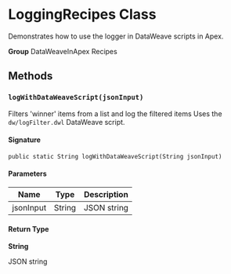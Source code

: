 # LoggingRecipes Class

Demonstrates how to use the logger in DataWeave scripts in Apex.

**Group** DataWeaveInApex Recipes

## Methods
### `logWithDataWeaveScript(jsonInput)`

Filters &#x27;winner&#x27; items from a list and log the filtered items 
Uses the `dw/logFilter.dwl` DataWeave script.

#### Signature
```apex
public static String logWithDataWeaveScript(String jsonInput)
```

#### Parameters
| Name | Type | Description |
|------|------|-------------|
| jsonInput | String | JSON string |

#### Return Type
**String**

JSON string